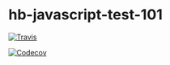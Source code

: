 # hb-javascript-test-101

[![Travis](https://img.shields.io/travis/anyruizd/hb-javascript-test-101.svg)](https://img.shields.io/travis/anyruizd/hb-javascript-test-101.svg)

[![Codecov](https://codecov.io/gh/anyruizd/hb-javascript-test-101/branch/master/graph/badge.svg)](https://codecov.io/gh/anyruizd/hb-javascript-test-101)